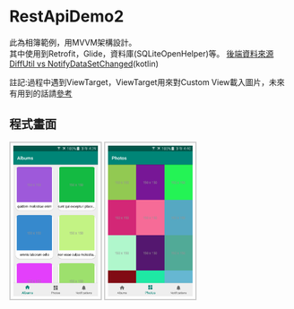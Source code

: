 # RestApiDemo2
此為相簿範例，用MVVM架構設計。  
其中使用到Retrofit，Glide，資料庫(SQLiteOpenHelper)等。
[後端資料來源](https://jsonplaceholder.typicode.com/)  
[DiffUtil vs NotifyDataSetChanged](https://camposha.info/android-diffutil-vs-notifydatasetchanged-usage/)(kotlin)  





註記:過程中遇到ViewTarget，ViewTarget用來對Custom View載入圖片，未來有用到的話請[參考](https://mrfu.me/2016/02/27/Glide_Callbacks_SimpleTarget_and_ViewTarget_for_Custom_View_Classes/)
## 程式畫面
<div>
<img  src="https://github.com/ascx2990/RestApiDemo2/blob/master/pic/device-2019-10-09-163941.png" width="30%" height="30%"  style="border:2px #ccc solid;padding:5px;">
<img src="https://github.com/ascx2990/RestApiDemo2/blob/master/pic/device-2019-10-09-164025.png" width="30%" height="30%" style="border:2px #ccc solid;padding:5px;">
 </div>

